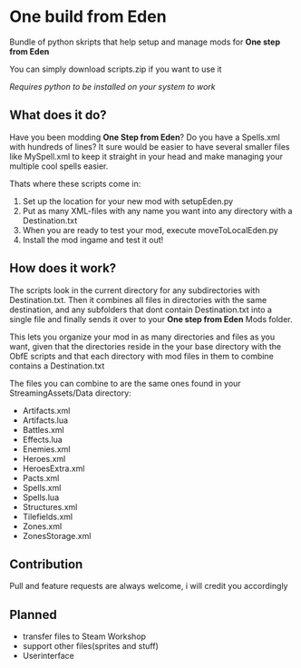 # One build from Eden
Bundle of python skripts that help setup and manage mods for **One step from Eden**

You can simply download scripts.zip if you want to use it

_Requires python to be installed on your system to work_

## What does it do?
Have you been modding **One Step from Eden**? Do you have a Spells.xml with hundreds of lines?
It sure would be easier to have several smaller files like MySpell.xml to keep it straight in your head
and make managing your multiple cool spells easier.

Thats where these scripts come in:
1. Set up the location for your new mod with setupEden.py
2. Put as many XML-files with any name you want into any directory with a Destination.txt
3. When you are ready to test your mod, execute moveToLocalEden.py
4. Install the mod ingame and test it out!

## How does it work?
The scripts look in the current directory for any subdirectories with Destination.txt.
Then it combines all files in directories with the same destination, and any subfolders 
that dont contain Destination.txt into a single file and finally sends
 it over to your **One step from Eden** Mods folder.

This lets you organize your mod in as many directories and files as you want, given that the 
directories reside in the your base directory with the ObfE scripts and that each directory with mod files in them 
to combine contains a Destination.txt

The files you can combine to are the same ones found in your StreamingAssets/Data directory:

 - Artifacts.xml
- Artifacts.lua
 - Battles.xml
- Effects.lua
- Enemies.xml
- Heroes.xml
- HeroesExtra.xml
- Pacts.xml
- Spells.xml
- Spells.lua
- Structures.xml
- Tilefields.xml
- Zones.xml
- ZonesStorage.xml
## Contribution
Pull and feature requests are always welcome, i will credit you accordingly

## Planned
- transfer files to Steam Workshop
- support other files(sprites and stuff)
- Userinterface
  